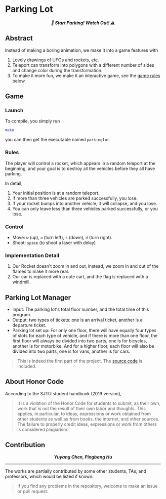 # Parking Lot

<p align="center"><b><i>
	🚗 Start Parking! Watch Out! ⚠️
</i></b></p>

## Abstract

Instead of making a boring animation, we make it into a game features with

1. Lovely drawings of UFOs and rockets, etc.
2. Teleport can transform into polygons with a different number of sides and change color during the transformation.
3. To make it more fun, we make it an interactive game, see the [game rules](#rules) below.

## Game

### Launch

To compile, you simply run

```bash
make
```

you can then get the executable named `parkinglot`.

### Rules

The player will control a rocket, which appears in a random teleport at the beginning, and your goal is to destroy all the vehicles before they all have parking.

In detail,

1. Your initial position is at a random teleport.
2. If more than three vehicles are parked successfully, you lose.
3. If your rocket bumps into another vehicle, it will collapse, and you lose.
4. You can only leave less than three vehicles parked successfully, or you lose.

### Control

- Move: `w` (up), `a` (turn left), `s` (down), `d` (turn right).
- Shoot: `space` (to shoot a laser with delay)

### Implementation Detail

1. Our Rocket doesn't zoom in and out, instead, we zoom in and out of the flames to make it more real.
2. Our car is replaced with a cute cart, and the flag is replaced with a windmill.

## Parking Lot Manager

- Input: The parking lot's total floor number, and the total time of this program.
- Output: two types of tickets: one is an arrival ticket, another is a departure ticket.
- ​Parking lot set up: For only one floor, there will have equally four types of slots for each type of vehicle, and if there is more than one floor, the first floor will always be divided into two parts, one is for bicycles, another is for motorbike. And for a higher floor, each floor will also be divided into two parts, one is for vans, another is for cars.

> This is indeed the first part of the project. The [source code](https://github.com/sleepymalc/ParkingLot/blob/master/ParkingLotManager.cpp) is included.

## About Honor Code

According to the SJTU student handbook (2019 version),

> It is a violation of the Honor Code for students to submit, as their own, work that is not the result of their own labor and thoughts. This applies, in particular, to ideas, expressions or work obtained from other students as well as from books, the internet, and other sources. The failure to properly credit ideas, expressions or work from others is considered plagiarism.

## Contribution

<p align="center"><b><i>
	Yuyang Chen, Pingbang Hu
</i></b></p>

---

The works are partially contributed by some other students, TAs, and professors, which would be listed if known.
> If you find any problems in the repository, welcome to make an issue or pull request.
